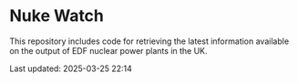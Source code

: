# Nuke Watch

This repository includes code for retrieving the latest information available on the output of EDF nuclear power plants in the UK.

Last updated: 2025-03-25 22:14